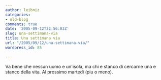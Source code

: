 ```yaml
---
author: leibniz
categories:
- old-blog
comments: true
date: '2005-09-12T22:56:03Z'
slug: una-settimana-via
title: Una settimana via
url: "/2005/09/12/una-settimana-via/"
wordpress_id: 85

---
```

Va bene che nessun uomo e un'isola, ma chi e stanco di cercarne una e stanco della vita. Al prossimo martedi (piu o meno).  


